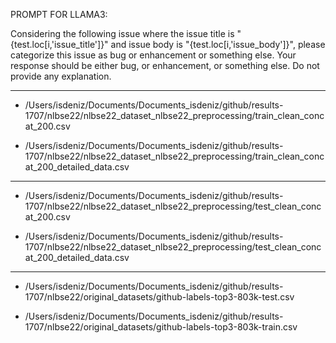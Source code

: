 PROMPT FOR LLAMA3:

Considering the following issue where the issue title is "{test.loc[i,'issue_title']}" and issue body is "{test.loc[i,'issue_body']}", please categorize this issue as bug or enhancement or something else. Your response should be either bug, or enhancement, or something else. Do not provide any explanation.

***

* /Users/isdeniz/Documents/Documents_isdeniz/github/results-1707/nlbse22/nlbse22_dataset_nlbse22_preprocessing/train_clean_concat_200.csv

* /Users/isdeniz/Documents/Documents_isdeniz/github/results-1707/nlbse22/nlbse22_dataset_nlbse22_preprocessing/train_clean_concat_200_detailed_data.csv

***

* /Users/isdeniz/Documents/Documents_isdeniz/github/results-1707/nlbse22/nlbse22_dataset_nlbse22_preprocessing/test_clean_concat_200.csv

* /Users/isdeniz/Documents/Documents_isdeniz/github/results-1707/nlbse22/nlbse22_dataset_nlbse22_preprocessing/test_clean_concat_200_detailed_data.csv

***

* /Users/isdeniz/Documents/Documents_isdeniz/github/results-1707/nlbse22/original_datasets/github-labels-top3-803k-test.csv

* /Users/isdeniz/Documents/Documents_isdeniz/github/results-1707/nlbse22/original_datasets/github-labels-top3-803k-train.csv
